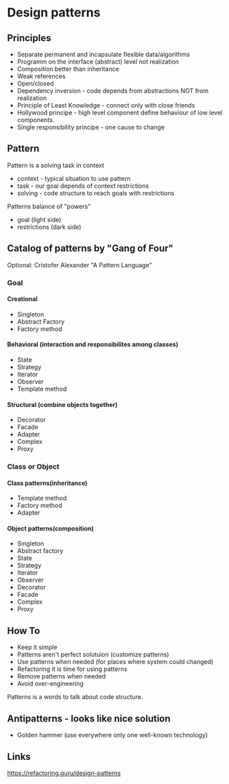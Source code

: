 # Design patterns

## Principles

- Separate permanent and incapsulate flexible data/algorithms
- Programm on the interface (abstract) level not realization
- Composition better than inheritance
- Weak references
- Open/closed
- Dependency inversion - code depends from abstractions NOT from realization
- Principle of Least Knowledge - connect only with close friends
- Hollywood principe - high level component define behaviour of low level components.
- Single responsibility principe - one cause to change

## Pattern
Pattern is a solving task in context

- context - typical situation to use pattern
- task - our goal depends of context restrictions
- solving - code structure to reach goals with restrictions

Patterns balance of "powers"
- goal (light side)
- restrictions (dark side)

## Catalog of patterns by "Gang of Four"

Optional: Cristofer Alexander "A Pattern Language"

### Goal

#### Creational
- Singleton
- Abstract Factory
- Factory method

#### Behavioral (interaction and responsibilites among classes)
- State
- Strategy
- Iterator
- Observer
- Template method

#### Structural (combine objects together)
- Decorator
- Facade
- Adapter
- Complex
- Proxy

### Class or Object

#### Class patterns(inheritance)
- Template method
- Factory method
- Adapter

#### Object patterns(composition)
- Singleton
- Abstract factory
- State
- Strategy
- Iterator
- Observer
- Decorator
- Facade
- Complex
- Proxy

## How To

- Keep it simple
- Patterns aren't perfect solutuion (customize patterns)
- Use patterns when needed (for places where system could changed)
- Refactoring it is time for using patterns
- Remove patterns when needed
- Avoid over-engineering

Patterns is a words to talk about code structure.

## Antipatterns - looks like nice solution
- Golden hammer (use everywhere only one well-known technology)

## Links
https://refactoring.guru/design-patterns
